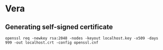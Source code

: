 Vera
====

## Generating self-signed certificate

```
openssl req -newkey rsa:2048 -nodes -keyout localhost.key -x509 -days 999 -out localhost.crt -config openssl.cnf
```
